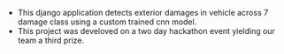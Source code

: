 - This django application detects exterior damages in vehicle across 7 damage class using a custom trained cnn model.
- This project was develoved on a two day hackathon event yielding our team a third prize.
